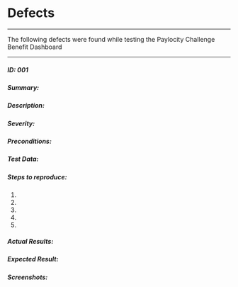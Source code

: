 # Defects
***
The following defects were found while testing the Paylocity Challenge Benefit Dashboard
***
##### ID: 001
##### Summary:
##### Description:
##### Severity:

##### Preconditions:
##### Test Data: 

##### Steps to reproduce:
1.
2.
3.
4.
5.

##### Actual Results:

##### Expected Result: 

##### Screenshots:



